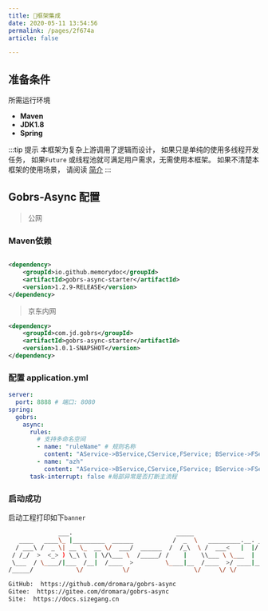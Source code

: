 ```yaml
---
title: 🌭框架集成
date: 2020-05-11 13:54:56 
permalink: /pages/2f674a 
article: false

---
```


## 准备条件

所需运行环境

* **Maven**
* **JDK1.8**
* **Spring**

:::tip 提示
本框架为复杂上游调用了逻辑而设计， 如果只是单纯的使用多线程开发任务， 如果<code>Future</code> 或线程池就可满足用户需求，无需使用本框架。 如果不清楚本框架的使用场景，
请阅读 [简介](/pages/52d5c3 )
:::

## Gobrs-Async 配置

> 公网
### Maven依赖

```xml

<dependency>
    <groupId>io.github.memorydoc</groupId>
    <artifactId>gobrs-async-starter</artifactId>
    <version>1.2.9-RELEASE</version>
</dependency>

```

> 京东内网
```xml
<dependency>
    <groupId>com.jd.gobrs</groupId>
    <artifactId>gobrs-async-starter</artifactId>
    <version>1.0.1-SNAPSHOT</version>
</dependency>
```


### 配置 application.yml

```yaml
server:
  port: 8888 # 端口: 8080
spring:
  gobrs:
    async:
      rules:
        # 支持多命名空间
        - name: "ruleName" # 规则名称 
          content: "AService->BService,CService,FService; BService->FService,GService;"
        - name: "azh"
          content: "AService->BService,CService,FService; BService->FService,GService;"
      task-interrupt: false #局部异常是否打断主流程
```

### 启动成功
启动工程打印如下<code>banner</code>
```sh  
              ___.                             _____                               
   ____   ____\_ |_________  ______           /  _  \   _________.__. ____   ____  
  / ___\ /  _ \| __ \_  __ \/  ___/  ______  /  /_\  \ /  ___<   |  |/    \_/ ___\ 
 / /_/  >  <_> ) \_\ \  | \/\___ \  /_____/ /    |    \\___ \ \___  |   |  \  \___ 
 \___  / \____/|___  /__|  /____  >         \____|__  /____  >/ ____|___|  /\___  >
/_____/            \/           \/                  \/     \/ \/         \/     \/  :: Gobrs-Async ::                jdk (v1.8.0_251)

GitHub:  https://github.com/dromara/gobrs-async
Gitee:  https://gitee.com/dromara/gobrs-async
Site:  https://docs.sizegang.cn
```
